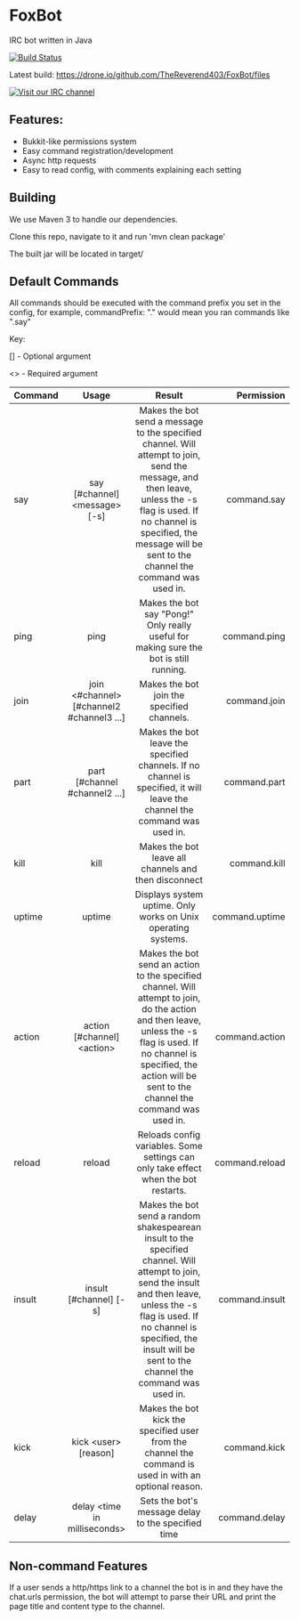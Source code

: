 FoxBot
======

IRC bot written in Java

[![Build Status](https://drone.io/github.com/TheReverend403/FoxBot/status.png)](https://drone.io/github.com/TheReverend403/FoxBot/latest)

Latest build: https://drone.io/github.com/TheReverend403/FoxBot/files

[![Visit our IRC channel](https://kiwiirc.com/buttons/irc.seion.us/thereverend403.png)](https://kiwiirc.com/client/irc.seion.us/?nick=foxbot_git|?&theme=relaxed#thereverend403)

Features:
---------

* Bukkit-like permissions system
* Easy command registration/development
* Async http requests
* Easy to read config, with comments explaining each setting

Building
--------

We use Maven 3 to handle our dependencies.

Clone this repo, navigate to it and run 'mvn clean package'

The built jar will be located in target/

Default Commands
----------------

All commands should be executed with the command prefix you set in the config, for example, commandPrefix: "." would mean you ran commands like ".say"

Key: 

[] - Optional argument

<> - Required argument

| Command       | Usage         | Result| Permission |
| ------------- |:-------------:|:-----:|-----------:|
| say      | say [#channel] \<message\> [-s] | Makes the bot send a message to the specified channel. Will attempt to join, send the message, and then leave, unless the -s flag is used. If no channel is specified, the message will be sent to the channel the command was used in. | command.say |
| ping     | ping | Makes the bot say "Pong!" Only really useful for making sure the bot is still running. | command.ping |
| join     | join <#channel> [#channel2 #channel3 ...] | Makes the bot join the specified channels. | command.join |
| part     | part [#channel #channel2 ...] | Makes the bot leave the specified channels. If no channel is specified, it will leave the channel the command was used in. | command.part |
| kill     | kill | Makes the bot leave all channels and then disconnect | command.kill
| uptime   | uptime | Displays system uptime. Only works on Unix operating systems. | command.uptime
| action   | action [#channel] \<action\> | Makes the bot send an action to the specified channel. Will attempt to join, do the action and then leave, unless the -s flag is used. If no channel is specified, the action will be sent to the channel the command was used in. | command.action
| reload   | reload | Reloads config variables. Some settings can only take effect when the bot restarts. | command.reload
| insult   | insult [#channel] [-s] | Makes the bot send a random shakespearean insult to the specified channel. Will attempt to join, send the insult and then leave, unless the -s flag is used. If no channel is specified, the insult will be sent to the channel the command was used in. | command.insult
| kick     | kick \<user\> [reason] | Makes the bot kick the specified user from the channel the command is used in with an optional reason. | command.kick
| delay    | delay \<time in milliseconds\> | Sets the bot's message delay to the specified time | command.delay |
Non-command Features
--------------------

If a user sends a http/https link to a channel the bot is in and they have the chat.urls permission, the bot will attempt to parse their URL and print the page title and content type to the channel.
 
